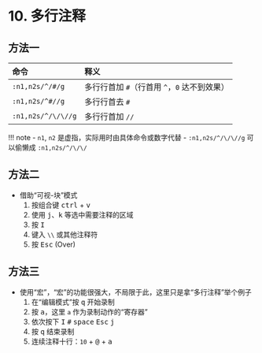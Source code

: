 # 10. 多行注释

## 方法一

| 命令 | 释义 |
| :--- | :--- |
| `:n1,n2s/^/#/g` | 多行行首加 `#`（行首用 `^`，`0` 达不到效果） |
| `:n1,n2s/^#//g` | 多行行首去 `#` |
| `:n1,n2s/^/\/\//g` | 多行行首加 `//` |

!!! note
    - `n1`, `n2` 是虚指，实际用时由具体命令或数字代替
    - `:n1,n2s/^/\/\//g` 可以偷懒成 `:n1,n2s/^/\/\/`

## 方法二

- 借助“可视-块”模式
    1. 按组合键 <kbd>ctrl</kbd> + <kbd>v</kbd>
    2. 使用 <kbd>j</kbd>、<kbd>k</kbd> 等选中需要注释的区域
    3. 按 <kbd>I</kbd>
    4. 键入 `\\` 或其他注释符
    5. 按 <kbd>Esc</kbd> (Over)

## 方法三

- 使用“宏”，“宏”的功能很强大，不局限于此，这里只是拿“多行注释”举个例子
    1. 在“编辑模式”按 <kbd>q</kbd> 开始录制
    2. 按 <kbd>a</kbd>，这里 `a` 作为录制动作的“寄存器”
    3. 依次按下 <kbd>I</kbd> <kbd>#</kbd> <kbd>space</kbd> <kbd>Esc</kbd> <kbd>j</kbd>
    4. 按 <kbd>q</kbd> 结束录制
    5. 连续注释十行：`10` + <kbd>@</kbd> + <kbd>a</kbd>
